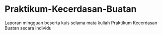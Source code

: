 # Praktikum-Kecerdasan-Buatan
Laporan mingguan beserta kuis selama mata kuliah Praktikum Kecerdasan Buatan secara individu
